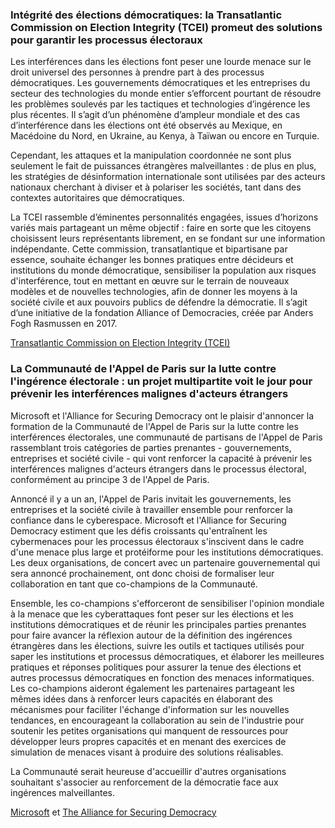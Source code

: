 ### Intégrité des élections démocratiques: la Transatlantic Commission on Election Integrity (TCEI) promeut des solutions pour garantir les processus électoraux

Les interférences dans les élections font peser une lourde menace sur le droit universel des personnes à prendre part à des processus démocratiques. Les gouvernements démocratiques et les entreprises du secteur des technologies du monde entier s’efforcent pourtant de résoudre les problèmes soulevés par les tactiques et technologies d’ingérence les plus récentes. Il s’agit d’un phénomène d’ampleur mondiale et des cas d’interférence dans les élections ont été observés au Mexique, en Macédoine du Nord, en Ukraine, au Kenya, à Taïwan ou encore en Turquie.

Cependant, les attaques et la manipulation coordonnée ne sont plus seulement le fait de puissances étrangères malveillantes : de plus en plus, les stratégies de désinformation internationale sont utilisées par des acteurs nationaux cherchant à diviser et à polariser les sociétés, tant dans des contextes autoritaires que démocratiques.

La TCEI rassemble d’éminentes personnalités engagées, issues d’horizons variés mais partageant un même objectif : faire en sorte que les citoyens choisissent leurs représentants librement, en se fondant sur une information indépendante. Cette commission, transatlantique et bipartisane par essence, souhaite échanger les bonnes pratiques entre décideurs et institutions du monde démocratique, sensibiliser la population aux risques d'interférence, tout en mettant en œuvre sur le terrain de nouveaux modèles et de nouvelles technologies, afin de donner les moyens à la société civile et aux pouvoirs publics de défendre la démocratie. Il s’agit d’une initiative de la fondation Alliance of Democracies, créée par Anders Fogh Rasmussen en 2017.

[Transatlantic Commission on Election Integrity (TCEI)](https://www.allianceofdemocracies.org/transatlantic-commission-on-election-integrity/)

### La Communauté de l'Appel de Paris sur la lutte contre l'ingérence électorale : un projet multipartite voit le jour pour prévenir les interférences malignes d'acteurs étrangers

Microsoft et l'Alliance for Securing Democracy ont le plaisir d'annoncer la formation de la Communauté de l'Appel de Paris sur la lutte contre les interférences électorales, une communauté de partisans de l'Appel de Paris rassemblant trois catégories de parties prenantes - gouvernements, entreprises et société civile - qui vont renforcer la capacité à prévenir les interférences malignes d'acteurs étrangers dans le processus électoral, conformément au principe 3 de l'Appel de Paris.

Annoncé il y a un an, l'Appel de Paris invitait les gouvernements, les entreprises et la société civile à travailler ensemble pour renforcer la confiance dans le cyberespace. Microsoft et l'Alliance for Securing Democracy estiment que les défis croissants qu'entraînent les cybermenaces pour les processus électoraux s'inscivent dans le cadre d'une menace plus large et protéiforme pour les institutions démocratiques. Les deux organisations, de concert avec un partenaire gouvernemental qui sera annoncé prochainement, ont donc choisi de formaliser leur collaboration en tant que co-champions de la Communauté.

Ensemble, les co-champions s'efforceront de sensibiliser l'opinion mondiale à la menace que les cyberattaques font peser sur les élections et les institutions démocratiques et de réunir les principales parties prenantes pour faire avancer la réflexion autour de la définition des ingérences étrangères dans les élections, suivre les outils et tactiques utilisés pour saper les institutions et processus démocratiques, et élaborer les meilleures pratiques et réponses politiques pour assurer la tenue des élections et autres processus démocratiques en fonction des menaces informatiques. Les co-champions aideront également les partenaires partageant les mêmes idées dans à renforcer leurs capacités en élaborant des mécanismes pour faciliter l'échange d'information sur les nouvelles tendances, en encourageant la collaboration au sein de l'industrie pour soutenir les petites organisations qui manquent de ressources pour développer leurs propres capacités et en menant des exercices de simulation de menaces visant à produire des solutions réalisables.

La Communauté serait heureuse d'accueillir d'autres organisations souhaitant s'associer au renforcement de la démocratie face aux ingérences malveillantes.

[Microsoft](https://www.microsoft.com/fr-fr/) et [The Alliance for Securing Democracy](https://securingdemocracy.gmfus.org/)
